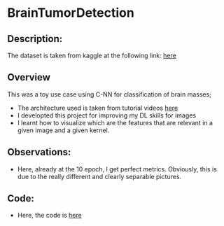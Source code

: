 # BrainTumorDetection
## Description:
The dataset is taken from kaggle at the following link: [here](https://www.kaggle.com/datasets/navoneel/brain-mri-images-for-brain-tumor-detection/code)

## Overview
This was a toy use case using C-NN for classification of brain masses;
- The architecture used is taken from tutorial videos [here](https://www.youtube.com/@MLDawn)
- I developted this project for improving my DL skills for images
- I learnt how to visualize which are the features that are relevant in a given image and a given kernel.

## Observations:
- Here, already at the 10 epoch, I get perfect metrics. Obviously, this is due to the really different and clearly separable pictures.

## Code:
- Here, the code is [here](https://github.com/SimBoex/BrainTumorDetection_MRI/blob/b83e07beea37d08ff3e7bd0386ffa523ee051aa9/CNN_Model.ipynb)

